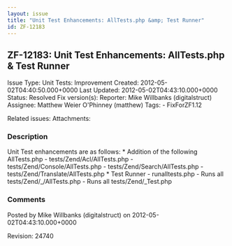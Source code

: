 ```yaml
---
layout: issue
title: "Unit Test Enhancements: AllTests.php &amp; Test Runner"
id: ZF-12183
---
```


ZF-12183: Unit Test Enhancements: AllTests.php & Test Runner
------------------------------------------------------------

 Issue Type: Unit Tests: Improvement Created: 2012-05-02T04:40:50.000+0000 Last Updated: 2012-05-02T04:43:10.000+0000 Status: Resolved Fix version(s): 
 Reporter:  Mike Willbanks (digitalstruct)  Assignee:  Matthew Weier O'Phinney (matthew)  Tags: - FixForZF1.12
 
 Related issues: 
 Attachments: 
### Description

Unit Test enhancements are as follows: \* Addition of the following AllTests.php - tests/Zend/Acl/AllTests.php - tests/Zend/Console/AllTests.php - tests/Zend/Search/AllTests.php - tests/Zend/Translate/AllTests.php \* Test Runner - runalltests.php - Runs all tests/Zend/_/AllTests.php - Runs all tests/Zend/_Test.php

 

 

### Comments

Posted by Mike Willbanks (digitalstruct) on 2012-05-02T04:43:10.000+0000

Revision: 24740

 

 